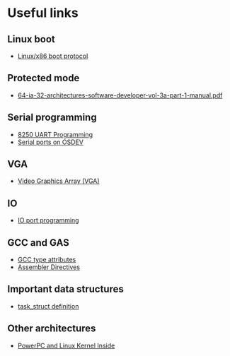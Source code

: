 Useful links
========================

Linux boot
------------------------

* [Linux/x86 boot protocol](https://www.kernel.org/doc/Documentation/x86/boot.txt)

Protected mode
------------------------

* [64-ia-32-architectures-software-developer-vol-3a-part-1-manual.pdf](http://www.intel.com/content/www/us/en/processors/architectures-software-developer-manuals.html)

Serial programming
------------------------

* [8250 UART Programming](http://en.wikibooks.org/wiki/Serial_Programming/8250_UART_Programming#UART_Registers)
* [Serial ports on OSDEV](http://wiki.osdev.org/Serial_Ports)

VGA
------------------------

* [Video Graphics Array (VGA)](http://en.wikipedia.org/wiki/Video_Graphics_Array)

IO
------------------------

* [IO port programming](http://www.tldp.org/HOWTO/text/IO-Port-Programming)

GCC and GAS
------------------------

* [GCC type attributes](https://gcc.gnu.org/onlinedocs/gcc/Type-Attributes.html)
* [Assembler Directives](http://www.chemie.fu-berlin.de/chemnet/use/info/gas/gas_toc.html#TOC65)


Important data structures
--------------------------

* [task_struct definition](http://lxr.free-electrons.com/source/include/linux/sched.h#L1274)

Other architectures
------------------------

* [PowerPC and Linux Kernel Inside](http://www.systemcomputing.org/ppc/)

